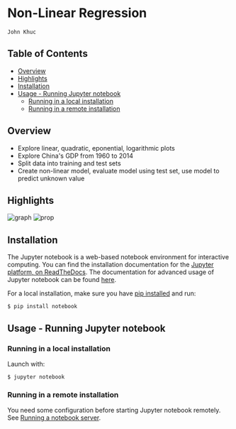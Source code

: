 # Non-Linear Regression
`John Khuc`

## Table of Contents
- [Overview](#overview)
- [Highlights](#highlights)
- [Installation](#installation)
- [Usage - Running Jupyter notebook](#usage---running-jupyter-notebook)
	- [Running in a local installation](#running-in-a-local-installation)
	- [Running in a remote installation](#running-in-a-remote-installation)

## Overview
- Explore linear, quadratic, eponential, logarithmic plots
- Explore China's GDP from 1960 to 2014
- Split data into training and test sets
- Create non-linear model, evaluate model using test set, use model to predict unknown value

## Highlights
![graph](https://i.gyazo.com/6becadaad6e722d04e0bc9a7eecb10da.png)
![prop](https://i.gyazo.com/8575ae1a05f5e560516c679cbebf797d.png)

## Installation
The Jupyter notebook is a web-based notebook environment for interactive computing. 
You can find the installation documentation for the
[Jupyter platform, on ReadTheDocs](https://jupyter.readthedocs.io/en/latest/install.html).
The documentation for advanced usage of Jupyter notebook can be found
[here](https://jupyter-notebook.readthedocs.io/en/latest/).

For a local installation, make sure you have
[pip installed](https://pip.readthedocs.io/en/stable/installing/) and run:

    $ pip install notebook

## Usage - Running Jupyter notebook

### Running in a local installation

Launch with:

    $ jupyter notebook

### Running in a remote installation

You need some configuration before starting Jupyter notebook remotely. See [Running a notebook server](https://jupyter-notebook.readthedocs.io/en/stable/public_server.html).
